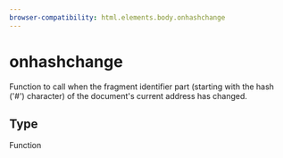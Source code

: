 ```yaml
---
browser-compatibility: html.elements.body.onhashchange
---
```


# onhashchange

Function to call when the fragment identifier part (starting with the hash ('#') character) of the document's current address has changed.

## Type

Function
